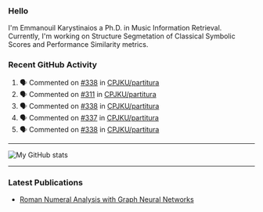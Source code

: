 ### Hello

I'm Emmanouil Karystinaios a Ph.D. in Music Information Retrieval.
Currently, I'm working on Structure Segmetation of Classical Symbolic Scores and Performance Similarity metrics.


### Recent GitHub Activity
  
<!--START_SECTION:activity-->
1. 🗣 Commented on [#338](https://github.com/CPJKU/partitura/pull/338#issuecomment-1845016629) in [CPJKU/partitura](https://github.com/CPJKU/partitura)
2. 🗣 Commented on [#311](https://github.com/CPJKU/partitura/issues/311#issuecomment-1833573673) in [CPJKU/partitura](https://github.com/CPJKU/partitura)
3. 🗣 Commented on [#338](https://github.com/CPJKU/partitura/pull/338#issuecomment-1823724242) in [CPJKU/partitura](https://github.com/CPJKU/partitura)
4. 🗣 Commented on [#337](https://github.com/CPJKU/partitura/issues/337#issuecomment-1821920095) in [CPJKU/partitura](https://github.com/CPJKU/partitura)
5. 🗣 Commented on [#338](https://github.com/CPJKU/partitura/pull/338#issuecomment-1820151307) in [CPJKU/partitura](https://github.com/CPJKU/partitura)
<!--END_SECTION:activity-->

---

![My GitHub stats](https://github-readme-stats.vercel.app/api?username=manoskary&show_icons=true&theme=radical)


<!--
**manoskary/manoskary** is a ✨ _special_ ✨ repository because its `README.md` (this file) appears on your GitHub profile.

Here are some ideas to get you started:

- 🔭 I’m currently working on ...
- 🌱 I’m currently learning ...
- 👯 I’m looking to collaborate on ...
- 🤔 I’m looking for help with ...
- 💬 Ask me about ...
- 📫 How to reach me: ...
- 😄 Pronouns: ...
- ⚡ Fun fact: ...
-->

---

### Latest Publications

<!-- BLOG-POST-LIST:START -->
- [Roman Numeral Analysis with Graph Neural Networks](https://towardsdatascience.com/roman-numeral-analysis-with-graph-neural-networks-4d6140cd4c0b?source=rss-9d63e988ed0c------2)
<!-- BLOG-POST-LIST:END -->

